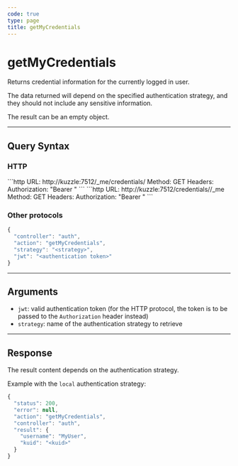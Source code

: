 ```yaml
---
code: true
type: page
title: getMyCredentials
---
```


# getMyCredentials



Returns credential information for the currently logged in user.

The data returned will depend on the specified authentication strategy, and they should not include any sensitive information.

The result can be an empty object.

---

## Query Syntax

### HTTP

<SinceBadge version="auto-version"/>
```http
URL: http://kuzzle:7512/_me/credentials/<strategy>
Method: GET
Headers: Authorization: "Bearer <authentication token>"
```

<DeprecatedBadge version="auto-version">
```http
URL: http://kuzzle:7512/credentials/<strategy>/_me
Method: GET
Headers: Authorization: "Bearer <authentication token>"
```
</DeprecatedBadge>

### Other protocols

```js
{
  "controller": "auth",
  "action": "getMyCredentials",
  "strategy": "<strategy>",
  "jwt": "<authentication token>"
}
```

---

## Arguments

- `jwt`: valid authentication token (for the HTTP protocol, the token is to be passed to the `Authorization` header instead)
- `strategy`: name of the authentication strategy to retrieve

---

## Response

The result content depends on the authentication strategy.

Example with the `local` authentication strategy:

```js
{
  "status": 200,
  "error": null,
  "action": "getMyCredentials",
  "controller": "auth",
  "result": {
    "username": "MyUser",
    "kuid": "<kuid>"
  }
}
```
